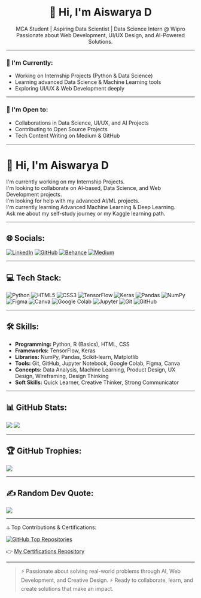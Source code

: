 
<h1 align="center">👋 Hi, I'm Aiswarya D</h1>

<p align="center">
MCA Student | Aspiring Data Scientist | Data Science Intern @ Wipro  
Passionate about Web Development, UI/UX Design, and AI-Powered Solutions.
</p>

---

### 🚀 I'm Currently:
- Working on Internship Projects (Python & Data Science)
- Learning advanced Data Science & Machine Learning tools
- Exploring UI/UX & Web Development deeply

---

### 🤝 I'm Open to:
- Collaborations in Data Science, UI/UX, and AI Projects
- Contributing to Open Source Projects
- Tech Content Writing on Medium & GitHub

---

# 👋 Hi, I'm Aiswarya D

I'm currently working on my Internship Projects.  
I'm looking to collaborate on AI-based, Data Science, and Web Development projects.  
I'm looking for help with my advanced AI/ML projects.  
I'm currently learning Advanced Machine Learning & Deep Learning.  
Ask me about my self-study journey or my Kaggle learning path.

---

## 🌐 Socials:

[![LinkedIn](https://img.shields.io/badge/LinkedIn-0A66C2?style=for-the-badge&logo=linkedin&logoColor=white)](https://www.linkedin.com/in/aiswarya-d-b583bb306/)
[![GitHub](https://img.shields.io/badge/GitHub-181717?style=for-the-badge&logo=github&logoColor=white)](https://github.com/AisChrona)
[![Behance](https://img.shields.io/badge/Behance-1769FF?style=for-the-badge&logo=behance&logoColor=white)](https://www.behance.net/Aish_1123)
[![Medium](https://img.shields.io/badge/Medium-12100E?style=for-the-badge&logo=medium&logoColor=white)]([https://medium.com/@aiswarya.ds2025])


---

## 💻 Tech Stack:

![Python](https://img.shields.io/badge/Python-3776AB?style=for-the-badge&logo=python&logoColor=white)
![HTML5](https://img.shields.io/badge/HTML5-E34F26?style=for-the-badge&logo=html5&logoColor=white)
![CSS3](https://img.shields.io/badge/CSS3-1572B6?style=for-the-badge&logo=css3&logoColor=white)
![TensorFlow](https://img.shields.io/badge/TensorFlow-FF6F00?style=for-the-badge&logo=tensorflow&logoColor=white)
![Keras](https://img.shields.io/badge/Keras-D00000?style=for-the-badge&logo=keras&logoColor=white)
![Pandas](https://img.shields.io/badge/Pandas-150458?style=for-the-badge&logo=pandas&logoColor=white)
![NumPy](https://img.shields.io/badge/NumPy-013243?style=for-the-badge&logo=numpy&logoColor=white)
![Figma](https://img.shields.io/badge/Figma-F24E1E?style=for-the-badge&logo=figma&logoColor=white)
![Canva](https://img.shields.io/badge/Canva-00C4CC?style=for-the-badge&logo=canva&logoColor=white)
![Google Colab](https://img.shields.io/badge/Google%20Colab-F9AB00?style=for-the-badge&logo=googlecolab&logoColor=white)
![Jupyter](https://img.shields.io/badge/Jupyter-F37626?style=for-the-badge&logo=jupyter&logoColor=white)
![Git](https://img.shields.io/badge/Git-F05032?style=for-the-badge&logo=git&logoColor=white)
![GitHub](https://img.shields.io/badge/GitHub-181717?style=for-the-badge&logo=github&logoColor=white)

---

## 🛠️ Skills:

- **Programming:** Python, R (Basics), HTML, CSS  
- **Frameworks:** TensorFlow, Keras  
- **Libraries:** NumPy, Pandas, Scikit-learn, Matplotlib  
- **Tools:** Git, GitHub, Jupyter Notebook, Google Colab, Figma, Canva  
- **Concepts:** Data Analysis, Machine Learning, Product Design, UX Design, Wireframing, Design Thinking  
- **Soft Skills:** Quick Learner, Creative Thinker, Strong Communicator  

---

## 📊 GitHub Stats:

![](https://github-readme-stats.vercel.app/api?username=AisChrona&theme=dark&hide_border=false&show_icons=true&count_private=true)
![](https://github-readme-streak-stats.herokuapp.com/?user=AisChrona&theme=dark&hide_border=false)

---

## 🏆 GitHub Trophies:

![](https://github-profile-trophy.vercel.app/?username=AisChrona&theme=darkhub&no-frame=false&no-bg=false&margin-w=4)

---

## ✍️ Random Dev Quote:
![](https://quotes-github-readme.vercel.app/api?type=horizontal&theme=radical)

---

 🔝 Top Contributions & Certifications:

[![GitHub Top Repositories](https://github-contributor-stats.vercel.app/api?username=AisChrona&limit=5&theme=dark&combine_all_yearly_contributions=true)](https://github.com/AisChrona)

👉 [My Certifications Repository](https://github.com/AisChrona/Certifications)


---

> ⚡ Passionate about solving real-world problems through AI, Web Development, and Creative Design.
> ⚡ Ready to collaborate, learn, and create solutions that make an impact.
